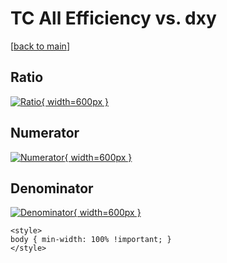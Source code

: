 # TC All Efficiency vs. dxy

[[back to main](./)]



## Ratio

[![Ratio](../mtv/var/TC_0_eff_stack_dxy.png){ width=600px }](../mtv/var/TC_0_eff_stack_dxy.pdf)

## Numerator

[![Numerator](../mtv/num/TC_0_eff_stack_dxy_num.png){ width=600px }](../mtv/num/TC_0_eff_stack_dxy_num.pdf)

## Denominator

[![Denominator](../mtv/den/TC_0_eff_stack_dxy_den.png){ width=600px }](../mtv/den/TC_0_eff_stack_dxy_den.pdf)


``` {=html}
<style>
body { min-width: 100% !important; }
</style>
```
